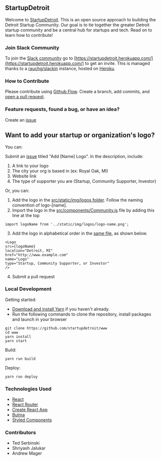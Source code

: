 ## StartupDetroit

Welcome to [StartupDetroit](http://www.startupdetroit.co/). This is an open source approach to building the Detroit Startup Community. Our goal is to tie together the greater Detroit startup community and be a central hub for startups and tech. Read on to learn how to contribute!

### Join Slack Community
To join the [Slack community](https://startupdetroit.slack.com/) go to [https://startupdetroit.herokuapp.com/](https://startupdetroit.herokuapp.com/) to get an invite. This is managed thanks to a [rauchg/slackin](https://github.com/rauchg/slackin) instance, hosted on [Heroku](https://heroku.com/).

### How to Contribute

Please contribute using [Github Flow](https://guides.github.com/introduction/flow/). Create a branch, add commits, and [open a pull request](https://github.com/startupdetroit/www/pulls).



### Feature requests, found a bug, or have an idea?
Create an [issue](https://github.com/startupdetroit/www/issues)

## Want to add your startup or organization's logo?
You can:

Submit an [issue](https://github.com/startupdetroit/www/issues/new) titled "Add [Name] Logo". In the description, include:
 1. A link to your logo
 2. The city your org is based in (ex: Royal Oak, MI)
 3. Website link 
 4. The type of supporter you are (Startup, Community Supporter, Investor)

Or, you can:
1. Add the logo in the [src/static/img/logos folder](https://github.com/startupdetroit/www/tree/master/src/static/img/logos). Follow the naming convention of logo-[name].
2. Import the logo in the [src/components/Community.js](https://github.com/startupdetroit/www/blob/master/src/components/Community.js) file by adding this line at the top
  ```
  import logoName from '../static/img/logos/logo-name.png';
  ```
3. Add the logo in alphabetical order in the [same file](https://github.com/startupdetroit/www/blob/master/src/components/Community.js), as shown below.

  ```
  <Logo
  src={logoName}
  location="Detroit, MI"
  href="http://www.example.com"
  name="Logo"
  type="Startup, Community Supporter, or Investor"
/>
  ```
4. Submit a pull request


### Local Development

Getting started:
- [Download and install Yarn](https://yarnpkg.com/en/docs/install) if you haven't already.
- Run the following commands to clone the repository, install packages and launch in your browser
```
git clone https://github.com/startupdetroit/www
cd www
yarn install
yarn start
```

Build:

```
yarn run build
```

Deploy:

```
yarn run deploy
```

### Technologies Used

* [React](https://reactjs.org/)
* [React Router](https://github.com/ReactTraining/react-router)
* [Create React App](https://github.com/facebookincubator/create-react-app)
* [Bulma](http://bulma.io)
* [Styled Components](http://styled-components.com)


### Contributors

* Ted Serbinski
* Shriyash Jalukar
* Andrew Mager
